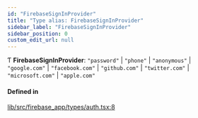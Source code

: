 ```yaml
---
id: "FirebaseSignInProvider"
title: "Type alias: FirebaseSignInProvider"
sidebar_label: "FirebaseSignInProvider"
sidebar_position: 0
custom_edit_url: null
---
```


Ƭ **FirebaseSignInProvider**: ``"password"`` \| ``"phone"`` \| ``"anonymous"`` \| ``"google.com"`` \| ``"facebook.com"`` \| ``"github.com"`` \| ``"twitter.com"`` \| ``"microsoft.com"`` \| ``"apple.com"``

#### Defined in

[lib/src/firebase_app/types/auth.tsx:8](https://github.com/FireCMSco/firecms/blob/b01ca637/lib/src/firebase_app/types/auth.tsx#L8)
